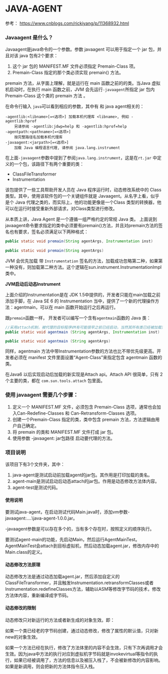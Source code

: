 # JAVA-AGENT

参考： https://www.cnblogs.com/rickiyang/p/11368932.html

### Javaagent 是什么？

Javaagent是java命令的一个参数。参数 javaagent 可以用于指定一个 jar 包，并且对该 java 包有2个要求：

1. 这个 jar 包的 MANIFEST.MF 文件必须指定 Premain-Class 项。
2. Premain-Class 指定的那个类必须实现 premain() 方法。

premain 方法，从字面上理解，就是运行在 main 函数之前的的类。当Java 虚拟机启动时，在执行 main 函数之前，JVM 会先运行`-javaagent`所指定 jar 包内 Premain-Class 这个类的 premain 方法 。

在命令行输入 `java`可以看到相应的参数，其中有 和 java agent相关的：

```shell
-agentlib:<libname>[=<选项>] 加载本机代理库 <libname>, 例如 -agentlib:hprof
	另请参阅 -agentlib:jdwp=help 和 -agentlib:hprof=help
-agentpath:<pathname>[=<选项>]
	按完整路径名加载本机代理库
-javaagent:<jarpath>[=<选项>]
	加载 Java 编程语言代理, 请参阅 java.lang.instrument
```

在上面`-javaagent`参数中提到了参阅`java.lang.instrument`，这是在`rt.jar` 中定义的一个包，该路径下有两个重要的类：

- ClassFileTransformer
- Instrumentation

该包提供了一些工具帮助开发人员在 Java 程序运行时，动态修改系统中的 Class 类型。其中，使用该软件包的一个关键组件就是 Javaagent。从名字上看，似乎是个 Java 代理之类的，而实际上，他的功能更像是一个Class 类型的转换器，他可以在运行时接受重新外部请求，对Class类型进行修改。

从本质上讲，Java Agent 是一个遵循一组严格约定的常规 Java 类。 上面说到 javaagent命令要求指定的类中必须要有premain()方法，并且对premain方法的签名也有要求，签名必须满足以下两种格式：

```java
public static void premain(String agentArgs, Instrumentation inst)
    
public static void premain(String agentArgs)
```

JVM 会优先加载 带 `Instrumentation` 签名的方法，加载成功忽略第二种，如果第一种没有，则加载第二种方法。这个逻辑在sun.instrument.InstrumentationImpl 类中。

**JVM启动后动态Instrument**

上面介绍的Instrumentation是在 JDK 1.5中提供的，开发者只能在main加载之前添加手脚，在 Java SE 6 的 Instrumentation 当中，提供了一个新的代理操作方法：agentmain，可以在 main 函数开始运行之后再运行。

跟`premain`函数一样， 开发者可以编写一个含有`agentmain`函数的 Java 类：

```java
//采用attach机制，被代理的目标程序VM有可能很早之前已经启动，当然其所有类已经被加载完成，这个时候需要借助Instrumentation#retransformClasses(Class<?>... classes)让对应的类可以重新转换，从而激活重新转换的类执行ClassFileTransformer列表中的回调
public static void agentmain (String agentArgs, Instrumentation inst)

public static void agentmain (String agentArgs)
```

同样，agentmain 方法中带Instrumentation参数的方法也比不带优先级更高。开发者必须在 manifest 文件里面设置“Agent-Class”来指定包含 agentmain 函数的类。

在Java6 以后实现启动后加载的新实现是Attach api。Attach API 很简单，只有 2 个主要的类，都在 `com.sun.tools.attach` 包里面。



### 使用 javaagent 需要几个步骤：

1. 定义一个 MANIFEST.MF 文件，必须包含 Premain-Class 选项，通常也会加入Can-Redefine-Classes 和 Can-Retransform-Classes 选项。
2. 创建一个Premain-Class 指定的类，类中包含 premain 方法，方法逻辑由用户自己确定。
3. 将 premain 的类和 MANIFEST.MF 文件打成 jar 包。
4. 使用参数 -javaagent: jar包路径 启动要代理的方法。

### 项目说明

该项目下有3个文件夹，其中：

1. java-agent是测试启动前加载agent的jar包。其作用是打印加载的类名。
2. agent-main是测试启动后动态attach的jar包。作用是动态修改方法体内容。
3. agent-test是测试代码。

#### 使用说明

要测试java-agent，在启动测试代码Main.java时，添加vm参数-javaagent:....\java-agent-1.0.0.jar。

-javaagent参数是可以存在多个的，当有多个存在时，按照定义的顺序执行。

要测试agent-main的功能，先启动Main，然后运行AgentMainTest。AgentMainTest会attach到目标虚拟机，然后动态加载agent.jar，修改内存中的Main.class的定义。

#### 动态修改方法原理

动态修改方法是通过动态加载agent.jar，然后添加自定义的ClassFileTransformer，并且触发Instrumentation.retransformClasses或者Instrumentation.redefineClasses方法，辅助以ASM等修改字节码的技术，修改方法体内容，重新编译成字节码。

#### 动态修改的限制

动态修改只对新运行的方法或者新生成的对象生效。即：

如果一个类已经老的字节码创建，通过动态修改，修改了属性的默认值，只对新new的对象生效。

如果一个方法已经在执行，修改了方法体里的内容不会生效，只有下次再调用才会生效。因为java中方法的执行对应到虚拟机字节码就是invokevirtual等指令的执行，如果已经被调用了，方法的信息以及被压入栈了，不会被新修改的内容影响。如果是新调用，则会把新的方法体指令压入栈。
